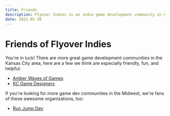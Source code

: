 ```yaml
---
title: Friends
description: Flyover Indies is an indie game development community in Kansas City in Midwest region. Join us for events and to connect with game developers in the area.
date: 2021-05-30
---
```


# Friends of Flyover Indies

You're in luck! There are more great game development communities in the Kansas City area, here are a few we think are especially friendly, fun, and helpful:

- [Amber Waves of Games](https://www.amberwavesofgames.com/?ref=flyoverindies)
- [KC Game Designers](https://sites.google.com/site/kcgamedesigners/?ref=flyoverindies)

If you're looking for more game dev communities in the Midwest, we're fans of these awesome organizations, too:

- [Run Jump Dev](http://runjumpdev.org/?ref=flyoverindies)
